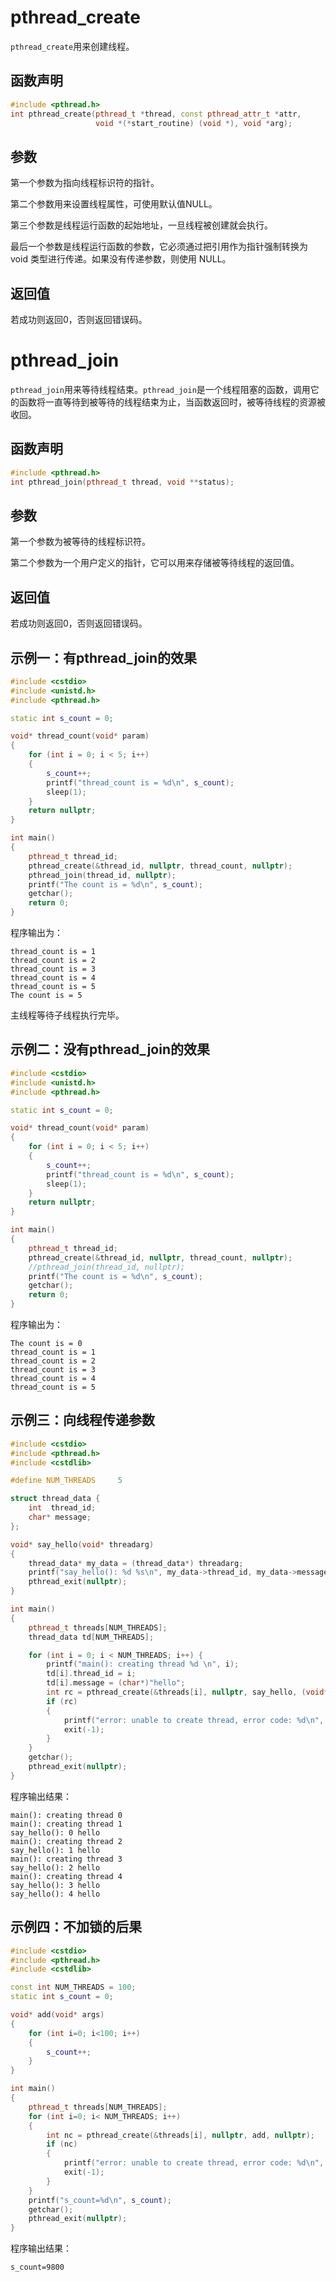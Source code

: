 # pthread_create

`pthread_create`用来创建线程。

## 函数声明


```cpp
#include <pthread.h>
int pthread_create(pthread_t *thread, const pthread_attr_t *attr, 
                   void *(*start_routine) (void *), void *arg);
```

## 参数

第一个参数为指向线程标识符的指针。

第二个参数用来设置线程属性，可使用默认值NULL。

第三个参数是线程运行函数的起始地址，一旦线程被创建就会执行。

最后一个参数是线程运行函数的参数，它必须通过把引用作为指针强制转换为 void 类型进行传递。如果没有传递参数，则使用 NULL。

## 返回值

若成功则返回0，否则返回错误码。

# pthread_join

`pthread_join`用来等待线程结束。`pthread_join`是一个线程阻塞的函数，调用它的函数将一直等待到被等待的线程结束为止，当函数返回时，被等待线程的资源被收回。

## 函数声明

```cpp
#include <pthread.h>
int pthread_join(pthread_t thread, void **status);
```

## 参数

第一个参数为被等待的线程标识符。

第二个参数为一个用户定义的指针，它可以用来存储被等待线程的返回值。

## 返回值

若成功则返回0，否则返回错误码。

## 示例一：有pthread_join的效果

```cpp
#include <cstdio>
#include <unistd.h>
#include <pthread.h>

static int s_count = 0;

void* thread_count(void* param)
{
    for (int i = 0; i < 5; i++)
    {
        s_count++;
        printf("thread_count is = %d\n", s_count);
        sleep(1);
    }
    return nullptr;
}

int main()
{
    pthread_t thread_id;
    pthread_create(&thread_id, nullptr, thread_count, nullptr);
    pthread_join(thread_id, nullptr);
    printf("The count is = %d\n", s_count);
    getchar();
    return 0;
}
```

程序输出为：

```
thread_count is = 1
thread_count is = 2
thread_count is = 3
thread_count is = 4
thread_count is = 5
The count is = 5
```

主线程等待子线程执行完毕。

## 示例二：没有pthread_join的效果

```cpp
#include <cstdio>
#include <unistd.h>
#include <pthread.h>

static int s_count = 0;

void* thread_count(void* param)
{
    for (int i = 0; i < 5; i++)
    {
        s_count++;
        printf("thread_count is = %d\n", s_count);
        sleep(1);
    }
    return nullptr;
}

int main()
{
    pthread_t thread_id;
    pthread_create(&thread_id, nullptr, thread_count, nullptr);
    //pthread_join(thread_id, nullptr);
    printf("The count is = %d\n", s_count);
    getchar();
    return 0;
}
```

程序输出为：

```
The count is = 0
thread_count is = 1
thread_count is = 2
thread_count is = 3
thread_count is = 4
thread_count is = 5
```

## 示例三：向线程传递参数

```cpp
#include <cstdio>
#include <pthread.h>
#include <cstdlib>

#define NUM_THREADS     5

struct thread_data {
    int  thread_id;
    char* message;
};

void* say_hello(void* threadarg)
{
    thread_data* my_data = (thread_data*) threadarg;
    printf("say_hello(): %d %s\n", my_data->thread_id, my_data->message);
    pthread_exit(nullptr);
}

int main()
{
    pthread_t threads[NUM_THREADS];
    thread_data td[NUM_THREADS];

    for (int i = 0; i < NUM_THREADS; i++) {
        printf("main(): creating thread %d \n", i);
        td[i].thread_id = i;
        td[i].message = (char*)"hello";
        int rc = pthread_create(&threads[i], nullptr, say_hello, (void*)& td[i]);
        if (rc) 
        {
            printf("error: unable to create thread, error code: %d\n", rc);
            exit(-1);
        }
    }
    getchar();
    pthread_exit(nullptr);
}
```

程序输出结果：

```
main(): creating thread 0 
main(): creating thread 1 
say_hello(): 0 hello
main(): creating thread 2 
say_hello(): 1 hello
main(): creating thread 3 
say_hello(): 2 hello
main(): creating thread 4 
say_hello(): 3 hello
say_hello(): 4 hello
```

## 示例四：不加锁的后果

```cpp
#include <cstdio>
#include <pthread.h>
#include <cstdlib>

const int NUM_THREADS = 100;
static int s_count = 0;

void* add(void* args)
{
    for (int i=0; i<100; i++)
    {
        s_count++;
    }
}

int main()
{
    pthread_t threads[NUM_THREADS];
    for (int i=0; i< NUM_THREADS; i++)
    {
        int nc = pthread_create(&threads[i], nullptr, add, nullptr);
        if (nc)
        {
            printf("error: unable to create thread, error code: %d\n", nc);
            exit(-1);
        }
    }
    printf("s_count=%d\n", s_count);
    getchar();
    pthread_exit(nullptr);
}
```

程序输出结果：

```
s_count=9800
```

